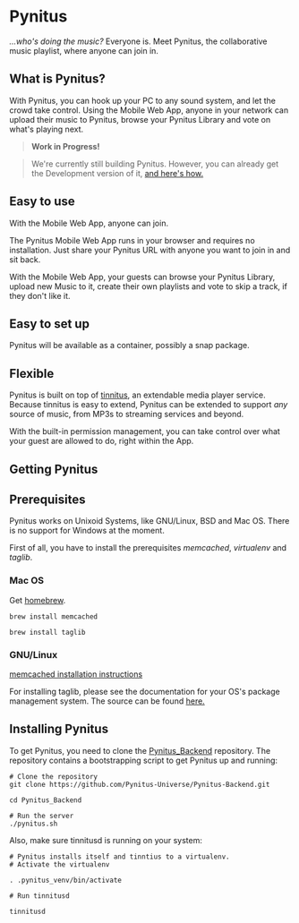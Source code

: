 Pynitus
======

_...who's doing the music?_
Everyone is. Meet Pynitus, the collaborative music playlist, where anyone can join in.

What is Pynitus?
----------------------

With Pynitus, you can hook up your PC to any sound system, and let the crowd take control.
Using the Mobile Web App, anyone in your network can upload their music to Pynitus, browse your Pynitus Library and vote on what's playing next.

> **Work in Progress!**

> We're currently still building Pynitus. 
> However, you can already get the Development version of it, [and here's how.](https://github.com/Pynitus-Universe/Pynitus-Backend#getting-pynitus)


Easy to use
---------------

With the Mobile Web App, anyone can join.

The Pynitus Mobile Web App runs in your browser and requires no installation. Just share your Pynitus URL with anyone you want to join in and sit back.

With the Mobile Web App, your guests can browse your Pynitus Library, upload new Music to it, create their own playlists and vote to skip a track, if they don't like it.

Easy to set up
------------------

Pynitus will be available as a container, possibly a snap package.



Flexible
----------

Pynitus is built on top of [tinnitus](https://github.com/strangedev/tinnitus), an extendable media player service.
Because tinnitus is easy to extend, Pynitus can be extended to support _any_ source of music, from MP3s to streaming services and beyond.

With the built-in permission management, you can take control over what your guest are allowed to do, right within the App.


Getting Pynitus
---------------------

## Prerequisites

Pynitus works on Unixoid Systems, like GNU/Linux, BSD and Mac OS. There is no support for Windows at the moment.

First of all, you have to install the prerequisites _memcached_, _virtualenv_ and _taglib_.

### Mac OS

Get [homebrew](https://brew.sh/).

```
brew install memcached

brew install taglib
```

### GNU/Linux

[memcached installation instructions](https://github.com/memcached/memcached/wiki/Install)

For installing taglib, please see the documentation for your OS's package management system. The source can be found [here.](https://github.com/taglib/taglib)


## Installing Pynitus

To get Pynitus, you need to clone the [Pynitus_Backend](https://github.com/Pynitus-Universe/Pynitus-Backend) repository.
The repository contains a bootstrapping script to get Pynitus up and running:

```
# Clone the repository
git clone https://github.com/Pynitus-Universe/Pynitus-Backend.git

cd Pynitus_Backend

# Run the server
./pynitus.sh
```

Also, make sure tinnitusd is running on your system:

```
# Pynitus installs itself and tinntius to a virtualenv.
# Activate the virtualenv

. .pynitus_venv/bin/activate

# Run tinnitusd

tinnitusd

```

